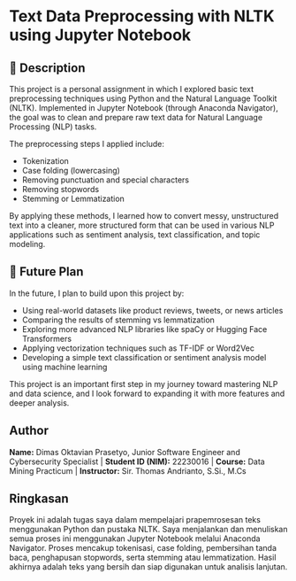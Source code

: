# Text Data Preprocessing with NLTK using Jupyter Notebook

## 📝 Description
This project is a personal assignment in which I explored basic text preprocessing techniques using Python and the Natural Language Toolkit (NLTK). Implemented in Jupyter Notebook (through Anaconda Navigator), the goal was to clean and prepare raw text data for Natural Language Processing (NLP) tasks.

The preprocessing steps I applied include:
- Tokenization
- Case folding (lowercasing)
- Removing punctuation and special characters
- Removing stopwords
- Stemming or Lemmatization

By applying these methods, I learned how to convert messy, unstructured text into a cleaner, more structured form that can be used in various NLP applications such as sentiment analysis, text classification, and topic modeling.

## 🚀 Future Plan

In the future, I plan to build upon this project by:
- Using real-world datasets like product reviews, tweets, or news articles
- Comparing the results of stemming vs lemmatization
- Exploring more advanced NLP libraries like spaCy or Hugging Face Transformers
- Applying vectorization techniques such as TF-IDF or Word2Vec
- Developing a simple text classification or sentiment analysis model using machine learning

This project is an important first step in my journey toward mastering NLP and data science, and I look forward to expanding it with more features and deeper analysis.

## Author
**Name:** Dimas Oktavian Prasetyo, Junior Software Engineer and Cybersecurity Specialist | **Student ID (NIM):** 22230016 | **Course:** Data Mining Practicum | **Instructor:** Sir. Thomas Andrianto, S.Si., M.Cs

## Ringkasan

Proyek ini adalah tugas saya dalam mempelajari prapemrosesan teks menggunakan Python dan pustaka NLTK. Saya menjalankan dan menuliskan semua proses ini menggunakan Jupyter Notebook melalui Anaconda Navigator. Proses mencakup tokenisasi, case folding, pembersihan tanda baca, penghapusan stopwords, serta stemming atau lemmatization. Hasil akhirnya adalah teks yang bersih dan siap digunakan untuk analisis lanjutan.
